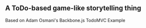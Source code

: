 A ToDo-based game-like storytelling thing
-----------------------------------------

Based on Adam Osmani's Backbone.js TodoMVC Example
